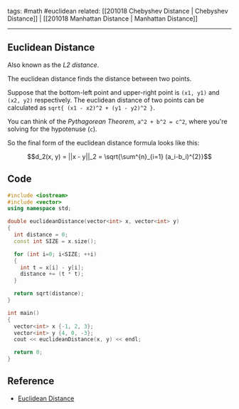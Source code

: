 tags: #math #euclidean
related:  [[201018 Chebyshev Distance | Chebyshev Distance]] | [[201018 Manhattan Distance | Manhattan Distance]]

<hr />

## Euclidean Distance
Also known as the *L2 distance*.

The euclidean distance finds the distance between two points. 

Suppose that the bottom-left point and upper-right point is `(x1, y1)` and `(x2, y2)` respectively.
The euclidean distance of two points can be calculated as `sqrt{ (x1 - x2)^2 + (y1 - y2)^2 }`.

You can think of the *Pythagorean Theorem*, `a^2 + b^2 = c^2`, where you're solving for the hypotenuse (`c`).

So the final form of the euclidean distance formula looks like this:

$$d_2(x, y) = ||x - y||_2 = \sqrt{\sum^{n}_{i=1} (a_i-b_i)^{2}}$$

## Code

```cpp
#include <iostream>
#include <vector>
using namespace std;

double euclideanDistance(vector<int> x, vector<int> y)
{
  int distance = 0;
  const int SIZE = x.size();

  for (int i=0; i<SIZE; ++i) 
  {
    int t = x[i] - y[i];
    distance += (t * t);
  }

  return sqrt(distance);
}

int main()
{
  vector<int> x {-1, 2, 3};
  vector<int> y {4, 0, -3};
  cout << euclideanDistance(x, y) << endl;

  return 0;
}
```

## Reference
- [Euclidean Distance](https://www.sciencedirect.com/topics/mathematics/euclidean-distance)